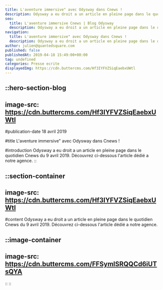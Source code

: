 ```yaml
---
title: L'aventure immersive" avec Odysway dans Cnews !
description: Odysway a eu droit a un article en pleine page dans le quotidien Cnews du 9 avril 2019. Découvrez ci-dessous l'article dédié a notre agence.
seo:
  title: L'aventure immersive Cnews | Blog Odysway
  description: Odysway a eu droit a un article en pleine page dans le quotidien Cnews du 9 avril 2019. Découvrez ci-dessous l'article dédié
navigation:
  title: L'aventure immersive" avec Odysway dans Cnews !
  description: Odysway a eu droit a un article en pleine page dans le quotidien Cnews du 9 avril 2019. Découvrez ci-dessous l'article dédié a notre agence.
author: julien@quantedsquare.com
published: false
publishedAt: 2019-04-18 15:49:00+00:00
tag: undefined
categories: Presse ecrite
displayedImg: https://cdn.buttercms.com/Hf3IYFVZSiqEaebxUWtl
---
```


::hero-section-blog
---
image-src: https://cdn.buttercms.com/Hf3IYFVZSiqEaebxUWtl
---
#publication-date
18 avril 2019

#title
L'aventure immersive" avec Odysway dans Cnews !

#introduction
Odysway a eu droit a un article en pleine page dans le quotidien Cnews du 9 avril 2019. Découvrez ci-dessous l'article dédié a notre agence.
::

::section-container
---
image-src: https://cdn.buttercms.com/Hf3IYFVZSiqEaebxUWtl
---
#content
Odysway a eu droit a un article en pleine page dans le quotidien Cnews du 9 avril 2019. Découvrez ci-dessous l'article dédié a notre agence.

  
  

::image-container
---
image-src: https://cdn.buttercms.com/FFSymISRQQCd6iUTsQYA
---
::
::
